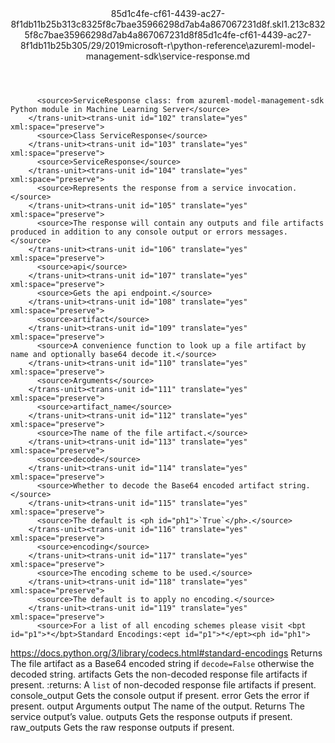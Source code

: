 <?xml version="1.0"?><xliff version="1.2" xmlns="urn:oasis:names:tc:xliff:document:1.2" xmlns:xsi="http://www.w3.org/2001/XMLSchema-instance" xsi:schemaLocation="urn:oasis:names:tc:xliff:document:1.2 xliff-core-1.2-transitional.xsd"><file datatype="xml" original="service-response.md" source-language="en-US" target-language="en-US"><header><tool tool-id="mdxliff" tool-name="mdxliff" tool-version="1.0-8ab897d" tool-company="Microsoft" /><xliffext:skl_file_name xmlns:xliffext="urn:microsoft:content:schema:xliffextensions">85d1c4fe-cf61-4439-ac27-8f1db11b25b313c8325f8c7bae35966298d7ab4a867067231d8f.skl</xliffext:skl_file_name><xliffext:version xmlns:xliffext="urn:microsoft:content:schema:xliffextensions">1.2</xliffext:version><xliffext:ms.openlocfilehash xmlns:xliffext="urn:microsoft:content:schema:xliffextensions">13c8325f8c7bae35966298d7ab4a867067231d8f</xliffext:ms.openlocfilehash><xliffext:ms.sourcegitcommit xmlns:xliffext="urn:microsoft:content:schema:xliffextensions">85d1c4fe-cf61-4439-ac27-8f1db11b25b3</xliffext:ms.sourcegitcommit><xliffext:ms.lasthandoff xmlns:xliffext="urn:microsoft:content:schema:xliffextensions">05/29/2019</xliffext:ms.lasthandoff><xliffext:ms.openlocfilepath xmlns:xliffext="urn:microsoft:content:schema:xliffextensions">microsoft-r\python-reference\azureml-model-management-sdk\service-response.md</xliffext:ms.openlocfilepath></header><body><group id="content" extype="content"><trans-unit id="101" translate="yes" xml:space="preserve" restype="x-metadata">
          <source>ServiceResponse class: from azureml-model-management-sdk Python module in Machine Learning Server</source>
        </trans-unit><trans-unit id="102" translate="yes" xml:space="preserve">
          <source>Class ServiceResponse</source>
        </trans-unit><trans-unit id="103" translate="yes" xml:space="preserve">
          <source>ServiceResponse</source>
        </trans-unit><trans-unit id="104" translate="yes" xml:space="preserve">
          <source>Represents the response from a service invocation.</source>
        </trans-unit><trans-unit id="105" translate="yes" xml:space="preserve">
          <source>The response will contain any outputs and file artifacts produced in addition to any console output or errors messages.</source>
        </trans-unit><trans-unit id="106" translate="yes" xml:space="preserve">
          <source>api</source>
        </trans-unit><trans-unit id="107" translate="yes" xml:space="preserve">
          <source>Gets the api endpoint.</source>
        </trans-unit><trans-unit id="108" translate="yes" xml:space="preserve">
          <source>artifact</source>
        </trans-unit><trans-unit id="109" translate="yes" xml:space="preserve">
          <source>A convenience function to look up a file artifact by name and optionally base64 decode it.</source>
        </trans-unit><trans-unit id="110" translate="yes" xml:space="preserve">
          <source>Arguments</source>
        </trans-unit><trans-unit id="111" translate="yes" xml:space="preserve">
          <source>artifact_name</source>
        </trans-unit><trans-unit id="112" translate="yes" xml:space="preserve">
          <source>The name of the file artifact.</source>
        </trans-unit><trans-unit id="113" translate="yes" xml:space="preserve">
          <source>decode</source>
        </trans-unit><trans-unit id="114" translate="yes" xml:space="preserve">
          <source>Whether to decode the Base64 encoded artifact string.</source>
        </trans-unit><trans-unit id="115" translate="yes" xml:space="preserve">
          <source>The default is <ph id="ph1">`True`</ph>.</source>
        </trans-unit><trans-unit id="116" translate="yes" xml:space="preserve">
          <source>encoding</source>
        </trans-unit><trans-unit id="117" translate="yes" xml:space="preserve">
          <source>The encoding scheme to be used.</source>
        </trans-unit><trans-unit id="118" translate="yes" xml:space="preserve">
          <source>The default is to apply no encoding.</source>
        </trans-unit><trans-unit id="119" translate="yes" xml:space="preserve">
          <source>For a list of all encoding schemes please visit <bpt id="p1">*</bpt>Standard Encodings:<ept id="p1">*</ept><ph id="ph1">
</ph><bpt id="p2">[</bpt><ph id="ph2">https://docs.python.org/3/library/codecs.html#standard-encodings</ph><ept id="p2">](https://docs.python.org/3/library/codecs.html#standard-encodings)</ept></source>
        </trans-unit><trans-unit id="120" translate="yes" xml:space="preserve">
          <source>Returns</source>
        </trans-unit><trans-unit id="121" translate="yes" xml:space="preserve">
          <source>The file artifact as a Base64 encoded string if <ph id="ph1">`decode=False`</ph> otherwise the decoded string.</source>
        </trans-unit><trans-unit id="122" translate="yes" xml:space="preserve">
          <source>artifacts</source>
        </trans-unit><trans-unit id="123" translate="yes" xml:space="preserve">
          <source>Gets the non-decoded response file artifacts if present.</source>
        </trans-unit><trans-unit id="124" translate="yes" xml:space="preserve">
          <source>:returns: A <ph id="ph1">`list`</ph> of non-decoded response file artifacts if present.</source>
        </trans-unit><trans-unit id="125" translate="yes" xml:space="preserve">
          <source>console_output</source>
        </trans-unit><trans-unit id="126" translate="yes" xml:space="preserve">
          <source>Gets the console output if present.</source>
        </trans-unit><trans-unit id="127" translate="yes" xml:space="preserve">
          <source>error</source>
        </trans-unit><trans-unit id="128" translate="yes" xml:space="preserve">
          <source>Gets the error if present.</source>
        </trans-unit><trans-unit id="129" translate="yes" xml:space="preserve">
          <source>output</source>
        </trans-unit><trans-unit id="130" translate="yes" xml:space="preserve">
          <source>Arguments</source>
        </trans-unit><trans-unit id="131" translate="yes" xml:space="preserve">
          <source>output</source>
        </trans-unit><trans-unit id="132" translate="yes" xml:space="preserve">
          <source>The name of the output.</source>
        </trans-unit><trans-unit id="133" translate="yes" xml:space="preserve">
          <source>Returns</source>
        </trans-unit><trans-unit id="134" translate="yes" xml:space="preserve">
          <source>The service output’s value.</source>
        </trans-unit><trans-unit id="135" translate="yes" xml:space="preserve">
          <source>outputs</source>
        </trans-unit><trans-unit id="136" translate="yes" xml:space="preserve">
          <source>Gets the response outputs if present.</source>
        </trans-unit><trans-unit id="137" translate="yes" xml:space="preserve">
          <source>raw_outputs</source>
        </trans-unit><trans-unit id="138" translate="yes" xml:space="preserve">
          <source>Gets the raw response outputs if present.</source>
        </trans-unit></group></body></file></xliff>